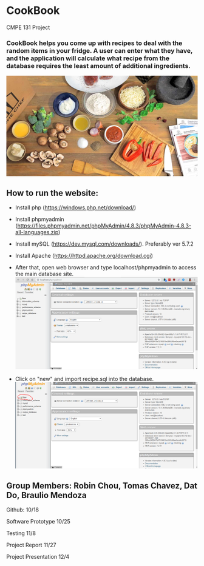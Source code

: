 # CookBook
CMPE 131 Project

### CookBook helps you come up with recipes to deal with the random items in your fridge. A user can enter what they have, and the application will calculate what recipe from the database requires the least amount of additional ingredients.
![Cookbook](./images/homepage.jpg)

## How to run the website:
- Install php (https://windows.php.net/download/)
- Install phpmyadmin (https://files.phpmyadmin.net/phpMyAdmin/4.8.3/phpMyAdmin-4.8.3-all-languages.zip)
- Install mySQL (https://dev.mysql.com/downloads/). Preferably ver 5.7.2
- Install Apache (https://httpd.apache.org/download.cgi)

- After that, open web browser and type localhost/phpmyadmin to access the main database site. 
![CookBook](./images/1.png)
- Click on "new" and import recipe.sql into the database.
![CookBook](./images/2.png)



## Group Members: Robin Chou, Tomas Chavez, Dat Do, Braulio Mendoza

Github: 10/18

Software Prototype 10/25

Testing 11/8

Project Report 11/27

Project Presentation 12/4

